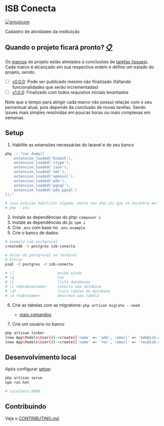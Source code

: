 # ISB Conecta

[![emojicom](https://img.shields.io/badge/emojicom-%F0%9F%90%9B%20%F0%9F%86%95%20%F0%9F%92%AF%20%F0%9F%91%AE%20%F0%9F%86%98%20%F0%9F%92%A4-%23fff)](https://gist.github.com/nenitf/1cf5182bff009974bf436f978eea1996#emojicom)

Cadastro de atividades da instituição

## <a name="status"></a> Quando o projeto ficará pronto? [:clipboard:](#status)

Os [marcos](https://github.com/nenitf/isb-conecta/milestones) do projeto estão atrelados a conclusões de [tarefas (issues)](https://github.com/nenitf/isb-conecta/issues). Cada marco é alcançado em sua respectiva ordem e define um estado do projeto, sendo:
- [ ] [v0.0.0](https://github.com/nenitf/isb-conecta/milestone/1): Pode ser publicado mesmo não finalizado (faltando funcionalidades que serão incrementadas)
- [ ] [v1.0.0](https://github.com/nenitf/isb-conecta/milestone/2): Finalizado com todos requisitos iniciais levantados

Note que o tempo para atingir cada marco não possui relação com o seu percentual atual, pois depende da conclusão de novas tarefas. Sendo issues mais simples resolvidas em poucas horas ou mais complexas em semanas.

## Setup

1. Habilite as extensões necessárias do laravel e do seu banco
```sh
php -r "var_dump([
    extension_loaded('bcmath'),
    extension_loaded('ctype'),
    extension_loaded('json'),
    extension_loaded('xml'),
    extension_loaded('openssl'),
    extension_loaded('pdo'),
    extension_loaded('pgsql'),
    extension_loaded('pdo_pgsql')
]);"

# caso precise habilitar alguma, edite seu php.ini que se encontra em:
# php --ini
```
2. Instale as dependências do php: ``composer i``
3. Instale as dependências do js: ``npm i``
4. Crie `.env` com base no `.env.example`
5. Crie o banco de dados
```sh
# exemplo com postgresql
createdb -U postgres isb-conecta

# dicas do postgresql no terminal
# Entrar
psql -U postgres -d isb-conecta

# \?                    exibe ajuda
# \q                    sai
# \l                    lista databases
# \c <databasename>     conecta uma database
# \dt                   lista tables da database
# \d <tablename>        descreve uma tabela
```
6. Crie as tabelas com as migrations: ``php artisan migrate --seed``
    - [mais comandos](tech-help.md)

7. Crie um usuário no banco

```sh
php artisan tinker
(new App\Models\User())->create(['name' => 'adm', 'email' => 'adm@isb.com', 'password' => bcrypt('123456'), 'active' => true])->setores()->attach(1);
(new App\Models\User())->create(['name' => 'rec', 'email' => 'rec@isb.com', 'password' => bcrypt('123456'), 'active' => true])->setores()->attach(2);
```

## Desenvolvimento local

Após configurar [setup](#setup):

```sh
php artisan serve
npm run hot

# localhost:8000
```

## Contribuindo

Veja o [CONTRIBUTING.md](CONTRIBUTING.md)
